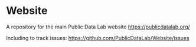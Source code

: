 # Website

A repository for the main Public Data Lab website https://publicdatalab.org/

Including to track issues: https://github.com/PublicDataLab/Website/issues

